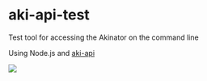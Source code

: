 # aki-api-test

Test tool for accessing the Akinator on the command line

Using Node.js and [aki-api](https://github.com/jgoralcz/aki-api)

![](https://cdn.discordapp.com/attachments/861576061586112522/1197303986013863946/image.png?ex=65bac73b&is=65a8523b&hm=e3910e3603fbcec642ec531609d28edddb8c4eeacefd2f75bd77d56cfeda8dff&)
